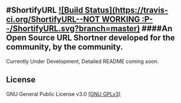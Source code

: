#ShortifyURL [![Build Status](https://travis-ci.org/ShortifyURL--NOT WORKING :P--/ShortifyURL.svg?branch=master)](https://travis-ci.org/ShortifyURL/ShortifyURL)
####An Open Source URL Shortner developed for the community, by the community.
----------
Currently Under Development, Detailed README coming soon.

License
-------
GNU General Public License v3.0 [(GNU GPLv3)](LICENSE)


